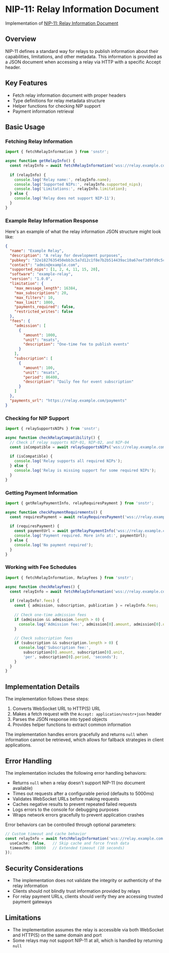 # NIP-11: Relay Information Document

Implementation of [NIP-11: Relay Information Document](https://github.com/nostr-protocol/nips/blob/master/11.md)

## Overview

NIP-11 defines a standard way for relays to publish information about their capabilities, limitations, and other metadata. This information is provided as a JSON document when accessing a relay via HTTP with a specific Accept header.

## Key Features

- Fetch relay information document with proper headers
- Type definitions for relay metadata structure
- Helper functions for checking NIP support
- Payment information retrieval

## Basic Usage

### Fetching Relay Information

```typescript
import { fetchRelayInformation } from 'snstr';

async function getRelayInfo() {
  const relayInfo = await fetchRelayInformation('wss://relay.example.com');
  
  if (relayInfo) {
    console.log('Relay name:', relayInfo.name);
    console.log('Supported NIPs:', relayInfo.supported_nips);
    console.log('Limitations:', relayInfo.limitation);
  } else {
    console.log('Relay does not support NIP-11');
  }
}
```

### Example Relay Information Response

Here's an example of what the relay information JSON structure might look like:

```json
{
  "name": "Example Relay",
  "description": "A relay for development purposes",
  "pubkey": "32e1827635450ebb3c5a7d12c1f8e7b2b514439ac10a67eef3d9fd9c5c68e245",
  "contact": "admin@example.com",
  "supported_nips": [1, 2, 4, 11, 15, 20],
  "software": "example-relay",
  "version": "1.0.0",
  "limitation": {
    "max_message_length": 16384,
    "max_subscriptions": 20,
    "max_filters": 10, 
    "max_limit": 1000,
    "payments_required": false,
    "restricted_writes": false
  },
  "fees": {
    "admission": [
      {
        "amount": 1000,
        "unit": "msats",
        "description": "One-time fee to publish events"
      }
    ],
    "subscription": [
      {
        "amount": 100,
        "unit": "msats",
        "period": 86400,
        "description": "Daily fee for event subscription"
      }
    ]
  },
  "payments_url": "https://relay.example.com/payments"
}
```

### Checking for NIP Support

```typescript
import { relaySupportsNIPs } from 'snstr';

async function checkRelayCompatibility() {
  // Check if relay supports NIP-01, NIP-02, and NIP-04
  const isCompatible = await relaySupportsNIPs('wss://relay.example.com', [1, 2, 4]);
  
  if (isCompatible) {
    console.log('Relay supports all required NIPs');
  } else {
    console.log('Relay is missing support for some required NIPs');
  }
}
```

### Getting Payment Information

```typescript
import { getRelayPaymentInfo, relayRequiresPayment } from 'snstr';

async function checkPaymentRequirements() {
  const requiresPayment = await relayRequiresPayment('wss://relay.example.com');
  
  if (requiresPayment) {
    const paymentUrl = await getRelayPaymentInfo('wss://relay.example.com');
    console.log('Payment required. More info at:', paymentUrl);
  } else {
    console.log('No payment required');
  }
}
```

### Working with Fee Schedules

```typescript
import { fetchRelayInformation, RelayFees } from 'snstr';

async function checkRelayFees() {
  const relayInfo = await fetchRelayInformation('wss://relay.example.com');
  
  if (relayInfo?.fees) {
    const { admission, subscription, publication } = relayInfo.fees;
    
    // Check one-time admission fees
    if (admission && admission.length > 0) {
      console.log('Admission fee:', admission[0].amount, admission[0].unit);
    }
    
    // Check subscription fees
    if (subscription && subscription.length > 0) {
      console.log('Subscription fee:', 
        subscription[0].amount, subscription[0].unit, 
        'per', subscription[0].period, 'seconds');
    }
  }
}
```

## Implementation Details

The implementation follows these steps:

1. Converts WebSocket URL to HTTP(S) URL
2. Makes a fetch request with the `Accept: application/nostr+json` header
3. Parses the JSON response into typed objects
4. Provides helper functions to extract common information

The implementation handles errors gracefully and returns `null` when information cannot be retrieved, which allows for fallback strategies in client applications.

## Error Handling

The implementation includes the following error handling behaviors:

- Returns `null` when a relay doesn't support NIP-11 (no document available)
- Times out requests after a configurable period (defaults to 5000ms)
- Validates WebSocket URLs before making requests
- Caches negative results to prevent repeated failed requests
- Logs errors to the console for debugging purposes
- Wraps network errors gracefully to prevent application crashes

Error behaviors can be controlled through optional parameters:
```typescript
// Custom timeout and cache behavior
const relayInfo = await fetchRelayInformation('wss://relay.example.com', {
  useCache: false,   // Skip cache and force fresh data
  timeoutMs: 10000   // Extended timeout (10 seconds)
});
```

## Security Considerations

- The implementation does not validate the integrity or authenticity of the relay information
- Clients should not blindly trust information provided by relays
- For relay payment URLs, clients should verify they are accessing trusted payment gateways

## Limitations

- The implementation assumes the relay is accessible via both WebSocket and HTTP(S) on the same domain and port
- Some relays may not support NIP-11 at all, which is handled by returning `null` 